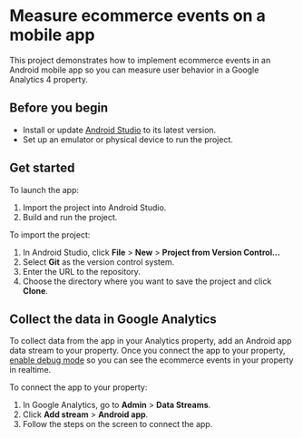 # Measure ecommerce events on a mobile app

This project demonstrates how to implement ecommerce events in an Android mobile app so you can measure user behavior in a Google Analytics 4 property.

## Before you begin

* Install or update [Android Studio](https://developer.android.com/studio) to its latest version.
* Set up an emulator or physical device to run the project.

## Get started

To launch the app:

1. Import the project into Android Studio.
2. Build and run the project.

To import the project:

1. In Android Studio, click **File** > **New** > **Project from Version Control...**
2. Select **Git** as the version control system.
4. Enter the URL to the repository.
5. Choose the directory where you want to save the project and click **Clone**.

## Collect the data in Google Analytics

To collect data from the app in your Analytics property, add an Android app data stream to your property. Once you connect the app to your property, [enable debug mode](https://developers.devsite.corp.google.com/analytics/devguides/collection/ga4/debug?technology=apps#android) so you can see the ecommerce events in your property in realtime.

To connect the app to your property:

1. In Google Analytics, go to **Admin** > **Data Streams**.
1. Click **Add stream** > **Android app**.
2. Follow the steps on the screen to connect the app.
